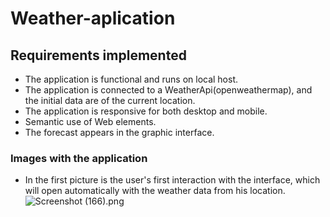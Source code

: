 # **Weather-aplication**

## Requirements implemented
- The application is functional and runs on local host.
- The application is connected to a WeatherApi(openweathermap), and the initial data are of the current location.
- The application is responsive for both desktop and mobile.
- Semantic use of Web elements.
- The forecast appears in the graphic interface. 

### Images with the application

- In the first picture is the user's first interaction with the interface, which will open automatically with the weather data from his location.
![Screenshot (166).png]()

